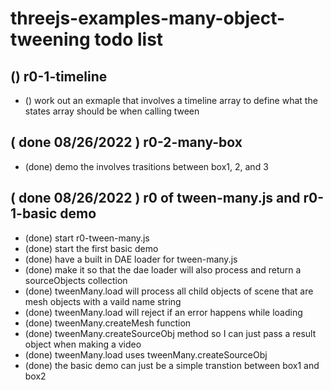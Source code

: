﻿# threejs-examples-many-object-tweening todo list

## () r0-1-timeline
* () work out an exmaple that involves a timeline array to define what the states array should be when calling tween

## ( done 08/26/2022 ) r0-2-many-box
* (done) demo the involves trasitions between box1, 2, and 3

## ( done 08/26/2022 ) r0 of tween-many.js and r0-1-basic demo
* (done) start r0-tween-many.js
* (done) start the first basic demo
* (done) have a built in DAE loader for tween-many.js
* (done) make it so that the dae loader will also process and return a sourceObjects collection
* (done) tweenMany.load will process all child objects of scene that are mesh objects with a vaild name string
* (done) tweenMany.load will reject if an error happens while loading
* (done) tweenMany.createMesh function
* (done) tweenMany.createSourceObj method so I can just pass a result object when making a video
* (done) tweenMany.load uses tweenMany.createSourceObj
* (done) the basic demo can just be a simple transtion between box1 and box2
